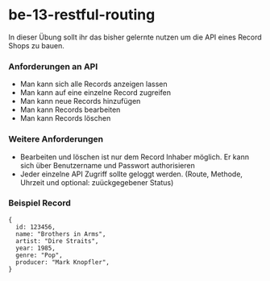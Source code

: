 # be-13-restful-routing

In dieser Übung sollt ihr das bisher gelernte nutzen um die API eines Record Shops zu bauen.

### Anforderungen an API
* Man kann sich alle Records anzeigen lassen
* Man kann auf eine einzelne Record zugreifen
* Man kann neue Records hinzufügen
* Man kann Records bearbeiten
* Man kann Records löschen

### Weitere Anforderungen
* Bearbeiten und löschen ist nur dem Record Inhaber möglich. Er kann sich über Benutzername und Passwort authorisieren
* Jeder einzelne API Zugriff sollte geloggt werden. (Route, Methode, Uhrzeit und optional: zuückgegebener Status)

### Beispiel Record

```
{
  id: 123456,
  name: "Brothers in Arms",
  artist: "Dire Straits",
  year: 1985,
  genre: "Pop",
  producer: "Mark Knopfler",
}
```

